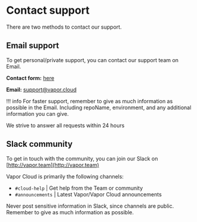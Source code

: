 # Contact support

There are two methods to contact our support.

## Email support

To get personal/private support, you can contact our support team on Email.

**Contact form:** [here](https://qutheory.freshdesk.com/support/tickets/new)

**Email:** support@vapor.cloud

!!! info
    For faster support, remember to give as much information as possible in the Email. Including repoName, environment, and any additional information you can give.

We strive to answer all requests within 24 hours

## Slack community

To get in touch with the community, you can join our Slack on [http://vapor.team](http://vapor.team)

Vapor Cloud is primarily the following channels:

- `#cloud-help` | Get help from the Team or community
- `#announcements` | Latest Vapor/Vapor Cloud announcements

Never post sensitive information in Slack, since channels are public. Remember to give as much information as possible.
